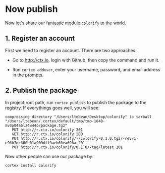 # Now publish

Now let's share our fantastic module `colorify` to the world.

## 1. Register an account

First we need to register an account. There are two approaches:

* Go to http://ctx.io, login with Github, then copy the command and run it.


* Run `cortex adduser`, enter your username, password, and email address in the prompts.




## 2. Publish the package

In project root path, run `cortex publish` to publish the package to the registry. If everythings goes well, you will see:

```
compressing directory "/Users/ltebean/Desktop/colorify" to tarball "/Users/ltebean/.cortex/default/tmp/tmp-1048-mv0p04a6lz4w44o/package.tgz"
   PUT http://r.ctx.io/colorify 201
   GET http://r.ctx.io/colorify 200
   PUT http://r.ctx.io/colorify/-/colorify-0.1.0.tgz/-rev/1-c96b7dc660b01a909dff9aeb60ea698a 201
   PUT http://r.ctx.io/colorify/0.1.0/-tag/latest 201
```

Now other people can use our package by:
```bash
cortex install colorify
```

